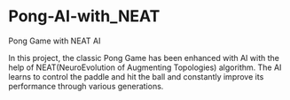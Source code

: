# Pong-AI-with_NEAT
Pong Game with NEAT AI

In this project, the classic Pong Game has been enhanced with AI with the help of NEAT(NeuroEvolution of Augmenting Topologies) algorithm. The AI learns to control the paddle and hit the ball and constantly improve its performance through various generations.



